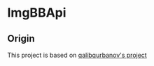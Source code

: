 # ImgBBApi

## Origin
This project is based on [qalibqurbanov's project](https://github.com/qalibqurbanov/Imager)
